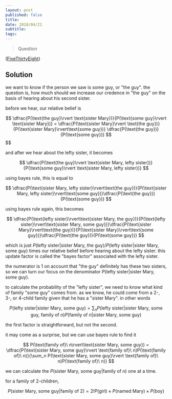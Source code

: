 ```yaml
---
layout: post
published: false
title: 
date: 2018/04/21
subtitle:
tags:
---
```


>Question

<!--more-->

([FiveThirtyEight](URL))

## Solution

we want to know if the person we saw is some guy, or "the guy". the question is, how much should we increase our credence in "the guy" on the basis of hearing about his second sister.

before we hear, our relative belief is

$$
  \dfrac{P(\text{the guy}\rvert \text{sister Mary})}{P(\text{some guy}\rvert \text{sister Mary})} =   \dfrac{P(\text{sister Mary}\rvert \text{the guy})}{P(\text{sister Mary}\rvert\text{some guy})} \dfrac{P(\text{the guy})}{P(\text{some guy})}
$$
$$

and after we hear about the lefty sister, it becomes

$$
  \dfrac{P(\text{the guy}\rvert \text{sister Mary, lefty sister})}{P(\text{some guy}\rvert \text{sister Mary, lefty sister})}
$$

using bayes rule, this is equal to

$$
  \dfrac{P(\text{sister Mary, lefty sister}\rvert\text{the guy})}{P(\text{sister Mary, lefty sister}\rvert\text{some guy})}\dfrac{P(\text{the guy})}{P(\text{some guy})}
$$

using bayes rule again, this becomes

$$
  \dfrac{P(\text{lefty sister}\rvert\text{sister Mary, the guy})}{P(\text{lefty sister}\rvert\text{sister Mary, some guy})}\dfrac{P(\text{sister Mary}\rvert\text{the guy})}{P(\text{sister Mary}\rvert\text{some guy})}\dfrac{P(\text{the guy})}{P(\text{some guy})}
$$

which is just $P(\text{lefty sister}\rvert\text{sister Mary, the guy})/P(\text{lefty sister}\rvert\text{sister Mary, some guy})$ times our relative belief before hearing about the lefty sister. this update factor is called the "bayes factor" associated with the lefty sister.

the numerator is $1$ on account that "the guy" definitely has these two sisters, so we can turn our focus on the denominator $P(\text{lefty sister}\rvert\text{sister Mary, some guy}).$

to calculate the probability of the "lefty sister", we need to know what kind of family "some guy" comes from. as we know, he could come from a 2-, 3-, or 4-child family given that he has a "sister Mary". in other words

$$
  P(\text{lefty sister}\rvert\text{sister Mary, some guy}) = \sum_n P(\text{lefty sister}\rvert\text{sister Mary, some guy, family of}\ n)P(\text{family of}\ n\rvert\text{sister Mary, some guy})
$$

the first factor is straightforward, but not the second.

it may come as a surprise, but we can use bayes rule to find it

$$
  P(\text{family of}\ n\rvert\text{sister Mary, some guy}) = \dfrac{P(\text{sister Mary, some guy}\rvert \text{family of}\ n)P(\text{family of}\ n)}{\sum_n P(\text{sister Mary, some guy}\rvert \text{family of}\ n)P(\text{family of}\ n)}
$$

we can calculate the $P(\text{sister Mary, some guy}\rvert \text{family of}\ n)$ one at a time.

for a family of $2$-children,

$$
  P(\text{sister Mary, some guy}\rvert \text{family of}\ 2) = 2! P(\text{girl})\times P(\text{named Mary})\times P(\text{boy})
$$

<br>

